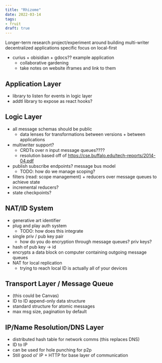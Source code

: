 ```yaml
---
title: "Rhizome"
date: 2022-03-14
tags:
- fruit
draft: true
---
```


Longer-term research project/experiment around building multi-writer decentralized applications specific focus on local-first

-   curius + obisidian + gdocs?? example application
	-   collaborative gardening
	-   take notes on website iframes and link to them

## Application Layer
-   library to listen for events in logic layer
-   addtl library to expose as react hooks?

##  Logic Layer
-   all message schemas should be public
	-   data lenses for transformations between versions + between applications
-   multiwriter support?
	-   CRDTs over n input message queues????
	-   resolution based off of https://cse.buffalo.edu/tech-reports/2014-04.pdf
-   publish subscribe endpoints? message bus model
	-   TODO: how do we manage scoping?
-   filters (read: scope management) + reducers over message queues to achieve state
-   incremental reducers?
-   state checkpoints?
## NAT/ID System
-   generative art identifier
-   plug and play auth system
	-   TODO: how does this integrate
-   single priv / pub key pair
	-   how do you do encryption through message queues? priv keys?
-   hash of pub key → id
-   encrypts a data block on computer containing outgoing message queues
-   NAT for local replication
	-   trying to reach local ID is actually all of your devices

## Transport Layer / Message Queue
-  (this could be Canvas)
-   ID to ID append-only data structure
-   standard structure for atomic messages
-   max msg size, pagination by default

## IP/Name Resolution/DNS Layer
-   distributed hash table for network comms (this replaces DNS)
-   ID to IP
-   can be used for hole punching for p2p
-   Still good ol' IP + HTTP for base layer of communication